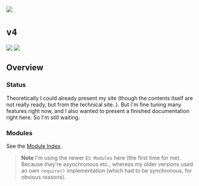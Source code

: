 <img src="https://kekse.biz/php/count.php?draw&override=github:v4&text=v4&draw" />

# **`v4`**
<img src="https://mirror.kekse.biz/noto-emoji-animation/emoji.php?tag=face-in-clouds&type=webp" />
<img src="https://mirror.kekse.biz/noto-emoji-animation/emoji.php?tag=plant&type=webp" />

## Overview

### Status
Theoretically I could already present my site (though the contents itself are not really ready,
but from the technical site..). But I'm fine tuning many features right now, and I also wanted
to present a finished documentation right here. So I'm still waiting.

### Modules
See the [Module Index](docs/modules/README.md).

> **Note**
> I'm using the newer `ES Modules` here (the first time for me). Because they're asynchronous etc.,
> whereas my older versions used an own `require()` implementation (which had to be synchronous,
> for obvious reasons).

